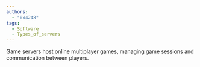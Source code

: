 ```yaml
---
authors: 
  - "0x4248"
tags:
  - Software
  - Types_of_servers
---
```

Game servers host online multiplayer games, managing game sessions and communication between players.